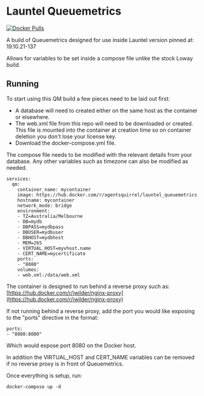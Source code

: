 # Launtel Queuemetrics

[![Docker Pulls](https://img.shields.io/docker/pulls/mtlynch/logpaste.svg?maxAge=604800)](https://hub.docker.com/r/agentsquirrel/launtel_queuemetrics)

A build of Queuemetrics designed for use inside Launtel version pinned at: 19.10.21-137

Allows for variables to be set inside a compose file unlike the stock Loway build.

## Running

To start using this QM build a few pieces need to be laid out first:

* A database will need to created either on the same host as the container or elsewhere.
* The web.xml file from this repo will need to be downloaded or created. This file is mounted into the container at creation time so on container deletion you don't lose your license key.
* Download the docker-compose.yml file.

The compose file needs to be modified with the relevant details from your database.
Any other variables such as timezone can also be modified as needed.

```
services:
  qm:
    container_name: mycontainer
    image: https://hub.docker.com/r/agentsquirrel/launtel_queuemetrics
    hostname: mycontainer
    network_mode: bridge
    environment:
    - TZ=Australia/Melbourne
    - DB=mydb
    - DBPASS=mydbpass
    - DBUSER=mydbuser
    - DBHOST=mydbhost
    - MEM=265
    - VIRTUAL_HOST=myvhost.name
    - CERT_NAME=mycertificate
    ports:
    - "8080"
    volumes:
    - web.xml:/data/web.xml
```

The container is designed to run behind a reverse proxy such as: [https://hub.docker.com/r/jwilder/nginx-proxy](https://hub.docker.com/r/jwilder/nginx-proxy)

If not running behind a reverse proxy, add the port you would like exposing to the "ports" directive in the format:
```
ports:
- "8080:8080"
```
Which would expose port 8080 on the Docker host.

In addition the VIRTUAL_HOST and CERT_NAME variables can be removed if no reverse proxy is in front of Queuemetrics.

Once everything is setup, run:

```
docker-compose up -d
```
